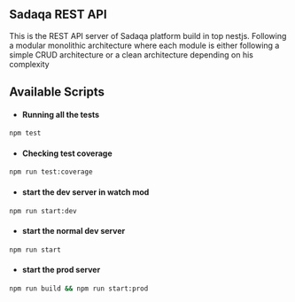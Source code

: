 ## Sadaqa REST API

This is the REST API server of Sadaqa platform build in top nestjs.
Following a modular monolithic architecture where each module is either following a simple CRUD architecture or a clean
architecture depending on his complexity

## Available Scripts

- #### Running all the tests

```sh
npm test
```

- #### Checking test coverage

```sh
npm run test:coverage
```

- #### start the dev server in watch mod

```sh
npm run start:dev
```

- #### start the normal dev server

```sh
npm run start
```

- #### start the prod server

```sh
npm run build && npm run start:prod
```

